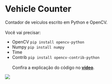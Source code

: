 # Vehicle Counter
Contador de veículos escrito em Python e OpenCV.
<br><br>
Você vai precisar:
- OpenCV `pip install opencv-python`
- Numpy `pip install numpy`
- Time
- Contrib `pip install opencv-contrib-python`
<br><br>
Confira a explicação do código no **[vídeo](https://youtu.be/25ERpsQcsrY">https://youtu.be/25ERpsQcsrY)**.
<p>
    <img align="center" src="https://user-images.githubusercontent.com/49538805/81319198-b3bfa780-9065-11ea-84ba-2d296108ce89.png">
</p>

